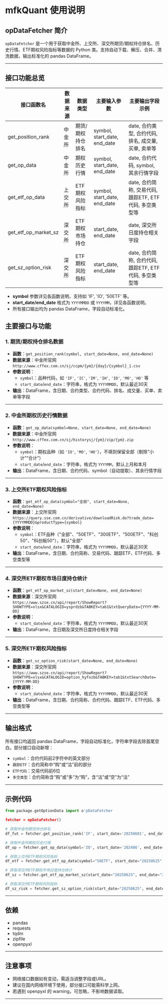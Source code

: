 # mfkQuant 使用说明

## opDataFetcher 简介

`opDataFetcher` 是一个用于获取中金所、上交所、深交所期货/期权持仓排名、历史行情、ETF期权风险指标等数据的 Python 类。支持自动下载、解压、合并、清洗数据，输出标准化的 pandas DataFrame。

---

## 接口功能总览

| 接口函数名                    | 数据来源 | 数据类型         | 主要输入参数                                   | 主要输出字段示例                                  |
|------------------------------|-------------|------------------|------------------------------------------------|---------------------------------------------------|
| get_position_rank            | 中金所      | 期货/期权持仓排名 | symbol, start_date, end_date                   | date, 合约类型, 合约代码, 排名, 成交量, 买单, 卖单等 |
| get_op_data                  | 中金所      | 期权历史行情     | symbol, start_date, end_date                   | date, 合约代码, symbol, 其余行情字段               |
| get_etf_op_data              | 上交所      | ETF期权风险指标   | symbol, start_date, end_date                   | date, 合约简称, 交易代码, 跟踪ETF, ETF代码, 多空类型等 |
| get_etf_op_market_sz         | 深交所      | ETF期权市场持仓   | start_date, end_date                           | date, 深交所日度持仓相关字段                       |
| get_sz_option_risk           | 深交所      | ETF期权风险指标   | start_date, end_date                           | date, 合约简称, 合约代码, 跟踪ETF, ETF代码, 多空类型等 |


- **symbol** 参数详见各函数说明，支持如 'IF', 'IO', '50ETF' 等。
- **start_date/end_date** 格式为 `YYYYMMDD` 或 `YYYYMM`，详见各函数说明。
- 所有接口输出均为 pandas DataFrame，字段自动标准化。


## 主要接口与功能

### 1. 期货/期权持仓排名数据

- **函数**：`get_position_rank(symbol, start_date=None, end_date=None)`
- **数据来源**：中金所官网  
  `http://www.cffex.com.cn/sj/ccpm/{ym}/{day}/{symbol}_1.csv`
- **参数说明**：
  - `symbol`：品种代码，如 `'IF'`, `'IC'`, `'IM'`, `'IH'`, `'IO'`, `'MO'`, `'HO'` 等
  - `start_date`/`end_date`：字符串，格式为 `YYYYMMDD`，默认最近30天
- **输出**：DataFrame，含日期、合约类型、合约代码、排名、成交量、买单、卖单等字段

---

### 2. 中金所期权历史行情数据

- **函数**：`get_op_data(symbol=None, start_date=None, end_date=None)`
- **数据来源**：中金所官网  
  `http://www.cffex.com.cn/sj/historysj/{ym}/zip/{ym}.zip`
- **参数说明**：
  - `symbol`：期权品种（如 `'IO'`, `'MO'`, `'HO'`），不填则保留全部（剔除“小计”“合计”）
  - `start_date`/`end_date`：字符串，格式为 `YYYYMM`，默认上月和本月
- **输出**：DataFrame，含日期、合约代码、symbol（自动提取）、其余行情字段

---

### 3. 上交所ETF期权风险指标

- **函数**：`get_etf_op_data(symbol="全部", start_date=None, end_date=None)`
- **数据来源**：上交所官网  
  `https://query.sse.com.cn/derivative/downloadRisk.do?trade_date={YYYYMMDD}&productType={symbol}`
- **参数说明**：
  - `symbol`：ETF品种（"全部"、"50ETF"、"300ETF"、"500ETF"、"科创50"、"科创板50"），默认"全部"
  - `start_date`/`end_date`：字符串，格式为 `YYYYMMDD`，默认最近30天
- **输出**：DataFrame，含日期、合约简称、交易代码、跟踪ETF、ETF代码、多空类型等

---

### 4. 深交所ETF期权市场日度持仓统计

- **函数**：`get_etf_op_market_sz(start_date=None, end_date=None)`
- **数据来源**：深交所官网  
  `https://www.szse.cn/api/report/ShowReport?SHOWTYPE=xlsx&CATALOGID=ysprdzb&TABKEY=tab1&txtQueryDate={YYYY-MM-DD}`
- **参数说明**：
  - `start_date`/`end_date`：字符串，格式为 `YYYYMMDD`，默认最近30天
- **输出**：DataFrame，含日期及深交所日度持仓相关字段

---

### 5. 深交所ETF期权风险指标

- **函数**：`get_sz_option_risk(start_date=None, end_date=None)`
- **数据来源**：深交所官网  
  `https://www.szse.cn/api/report/ShowReport?SHOWTYPE=xlsx&CATALOGID=option_hyfxzb&TABKEY=tab1&txtSearchDate={YYYY-MM-DD}`
- **参数说明**：
  - `start_date`/`end_date`：字符串，格式为 `YYYYMMDD`，默认最近30天
- **输出**：DataFrame，含日期、合约简称、合约代码、跟踪ETF、ETF代码、多空类型等

---

## 输出格式

所有接口均返回 pandas DataFrame，字段自动标准化，字符串字段去除首尾空白。部分接口自动新增：
- `symbol`：合约代码前2字符中的英文部分
- `跟踪ETF`：合约简称中“购”或“沽”前的部分
- `ETF代码`：交易代码前6位
- `多空类型`：合约简称含“购”或“多”为“购”，含“沽”或“空”为“沽”

---

## 示例代码

```python
from package.getOptionData import o'pDataFetcher

fetcher = opDataFetcher()

# 获取中金所期货持仓排名
df_fut = fetcher.get_position_rank('IF', start_date='20250601', end_date='20250625')

# 获取中金所期权历史行情
df_op = fetcher.get_op_data(symbol='IO', start_date='202406', end_date='202407')

# 获取上交所ETF期权风险指标
df_etf = fetcher.get_etf_op_data(symbol="50ETF", start_date="20250625", end_date="20250702")

# 获取深交所ETF期权市场日度持仓统计
df_sz = fetcher.get_etf_op_market_sz(start_date="20250625", end_date="20250702")

# 获取深交所ETF期权风险指标
df_sz_risk = fetcher.get_sz_option_risk(start_date="20250625", end_date="20250702")
```

---

## 依赖

- pandas
- requests
- tqdm
- zipfile
- openpyxl

---

## 注意事项

- 网络接口数据如有变动，需适当调整字段或URL。
- 建议在国内网络环境下使用，部分接口可能需科学上网。
- 若遇到 openpyxl 的 warning，可忽略，不影响数据读取。

---